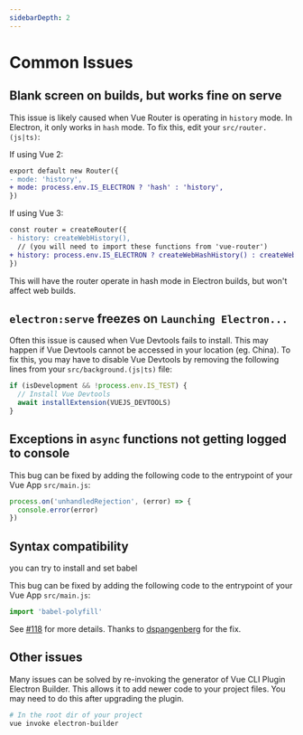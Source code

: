 ```yaml
---
sidebarDepth: 2
---
```


# Common Issues

## Blank screen on builds, but works fine on serve

This issue is likely caused when Vue Router is operating in `history` mode. In Electron, it only works in `hash` mode. To fix this, edit your `src/router.(js|ts)`:

If using Vue 2:

```diff
export default new Router({
- mode: 'history',
+ mode: process.env.IS_ELECTRON ? 'hash' : 'history',
})
```

If using Vue 3:

```diff
const router = createRouter({
- history: createWebHistory(),
  // (you will need to import these functions from 'vue-router')
+ history: process.env.IS_ELECTRON ? createWebHashHistory() : createWebHistory(),
})
```

This will have the router operate in hash mode in Electron builds, but won't affect web builds.

## `electron:serve` freezes on `Launching Electron...`

Often this issue is caused when Vue Devtools fails to install. This may happen if Vue Devtools cannot be accessed in your location (eg. China). To fix this, you may have to disable Vue Devtools by removing the following lines from your `src/background.(js|ts)` file:

```javascript
if (isDevelopment && !process.env.IS_TEST) {
  // Install Vue Devtools
  await installExtension(VUEJS_DEVTOOLS)
}
```

## Exceptions in `async` functions not getting logged to console

This bug can be fixed by adding the following code to the entrypoint of your Vue App `src/main.js`:

```javascript
process.on('unhandledRejection', (error) => {
  console.error(error)
})
```

## Syntax compatibility

you can try to install and set babel

This bug can be fixed by adding the following code to the entrypoint of your Vue App `src/main.js`:

```javascript
import 'babel-polyfill'
```

See [#118](https://github.com/nklayman/vue-cli-plugin-electron-builder/issues/118) for more details. Thanks to [dspangenberg](https://github.com/dspangenberg) for the fix.

## Other issues

Many issues can be solved by re-invoking the generator of Vue CLI Plugin Electron Builder. This allows it to add newer code to your project files. You may need to do this after upgrading the plugin.

```bash
# In the root dir of your project
vue invoke electron-builder
```

